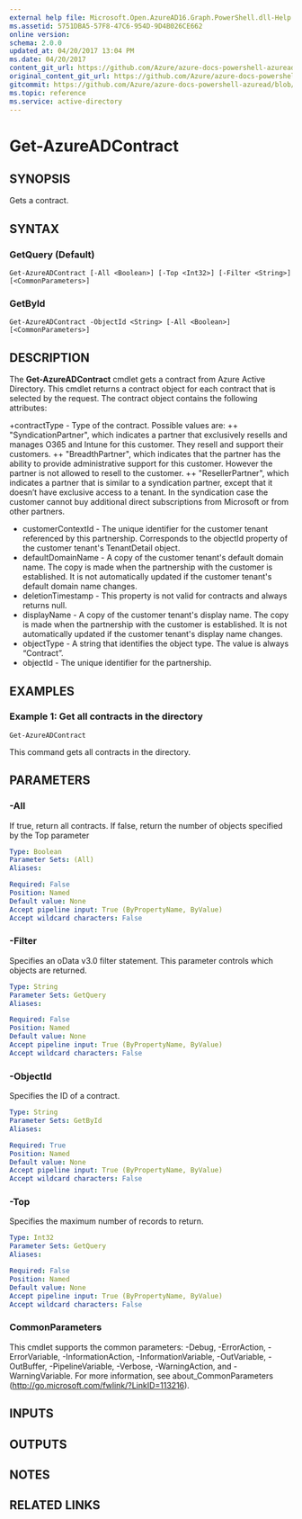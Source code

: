 ```yaml
---
external help file: Microsoft.Open.AzureAD16.Graph.PowerShell.dll-Help.xml
ms.assetid: 5751DBA5-57F8-47C6-954D-9D4B026CE662
online version:
schema: 2.0.0
updated_at: 04/20/2017 13:04 PM
ms.date: 04/20/2017
content_git_url: https://github.com/Azure/azure-docs-powershell-azuread/blob/DuncanmaMSFT-patch-1/Azure%20AD%20Cmdlets/AzureAD/v2/Get-AzureADContract.md
original_content_git_url: https://github.com/Azure/azure-docs-powershell-azuread/blob/DuncanmaMSFT-patch-1/Azure%20AD%20Cmdlets/AzureAD/v2/Get-AzureADContract.md
gitcommit: https://github.com/Azure/azure-docs-powershell-azuread/blob/6784ef1ea564e1d26aa69307ad6878ee9a87b777
ms.topic: reference
ms.service: active-directory
---
```


# Get-AzureADContract

## SYNOPSIS
Gets a contract.

## SYNTAX

### GetQuery (Default)
```
Get-AzureADContract [-All <Boolean>] [-Top <Int32>] [-Filter <String>] [<CommonParameters>]
```

### GetById
```
Get-AzureADContract -ObjectId <String> [-All <Boolean>] [<CommonParameters>]
```

## DESCRIPTION
The **Get-AzureADContract** cmdlet gets a contract from Azure Active Directory. This cmdlet returns a contract object for each contract that is selected by the request. The contract object contains the following attributes:

+contractType - Type of the contract. Possible values are: 
++ "SyndicationPartner", which indicates a partner that exclusively resells and manages O365 and Intune for this customer. They resell and support their customers.
++ "BreadthPartner", which indicates that the partner has the ability to provide administrative support for this customer. However the partner is not allowed to resell to the customer.
++ "ResellerPartner", which indicates a partner that is similar to a syndication partner, except that it doesn’t have exclusive access to a tenant. In the syndication case the customer cannot buy additional direct subscriptions from Microsoft or from other partners.
+ customerContextId - The unique identifier for the customer tenant referenced by this partnership. Corresponds to the objectId property of the customer tenant's TenantDetail object.
+ defaultDomainName - A copy of the customer tenant's default domain name. The copy is made when the partnership with the customer is established. It is not automatically updated if the customer tenant's default domain name changes.
+ deletionTimestamp - This property is not valid for contracts and always returns null. 
+ displayName - A copy of the customer tenant's display name. The copy is made when the partnership with the customer is established. It is not automatically updated if the customer tenant's display name changes.
+ objectType - A string that identifies the object type. The value is always “Contract”. 
+ objectId - The unique identifier for the partnership. 

## EXAMPLES

### Example 1: Get all contracts in the directory
```
Get-AzureADContract
```

This command gets all contracts in the directory.

## PARAMETERS

### -All
If true, return all contracts. If false, return the number of objects specified by the Top parameter

```yaml
Type: Boolean
Parameter Sets: (All)
Aliases: 

Required: False
Position: Named
Default value: None
Accept pipeline input: True (ByPropertyName, ByValue)
Accept wildcard characters: False
```

### -Filter
Specifies an oData v3.0 filter statement. This parameter controls which objects are returned.

```yaml
Type: String
Parameter Sets: GetQuery
Aliases: 

Required: False
Position: Named
Default value: None
Accept pipeline input: True (ByPropertyName, ByValue)
Accept wildcard characters: False
```

### -ObjectId
Specifies the ID of a contract.

```yaml
Type: String
Parameter Sets: GetById
Aliases: 

Required: True
Position: Named
Default value: None
Accept pipeline input: True (ByPropertyName, ByValue)
Accept wildcard characters: False
```

### -Top
Specifies the maximum number of records to return.

```yaml
Type: Int32
Parameter Sets: GetQuery
Aliases: 

Required: False
Position: Named
Default value: None
Accept pipeline input: True (ByPropertyName, ByValue)
Accept wildcard characters: False
```

### CommonParameters
This cmdlet supports the common parameters: -Debug, -ErrorAction, -ErrorVariable, -InformationAction, -InformationVariable, -OutVariable, -OutBuffer, -PipelineVariable, -Verbose, -WarningAction, and -WarningVariable. For more information, see about_CommonParameters (http://go.microsoft.com/fwlink/?LinkID=113216).

## INPUTS

## OUTPUTS

## NOTES

## RELATED LINKS

